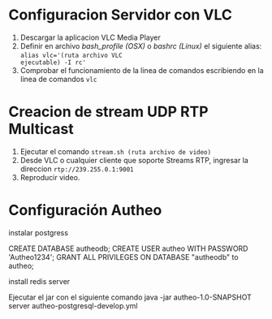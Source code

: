 Configuracion Servidor con VLC
==============================

1. Descargar la aplicacion VLC Media Player
2. Definir en archivo *bash_profile (OSX)* o *bashrc (Linux)* el siguiente alias: <code>alias vlc='(ruta archivo VLC ejecutable) -I rc' </code>
3. Comprobar el funcionamiento de la linea de comandos escribiendo en la linea de comandos <code>vlc</code>

Creacion de stream UDP RTP Multicast
====================================
1. Ejecutar el comando <code>stream.sh (ruta archivo de video) </code>
2. Desde VLC o cualquier cliente que soporte Streams RTP, ingresar la direccion <code>rtp://239.255.0.1:9001</code>
3. Reproducir video.

Configuración Autheo
====================================
instalar postgress

CREATE DATABASE autheodb;
CREATE USER autheo WITH PASSWORD 'Autheo1234';
GRANT ALL PRIVILEGES ON DATABASE "autheodb" to autheo;

install redis server

Ejecutar el jar con el siguiente comando java -jar autheo-1.0-SNAPSHOT server autheo-postgresql-develop.yml